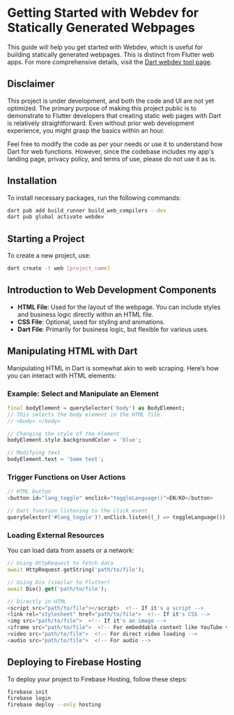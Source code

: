 # Getting Started with Webdev for Statically Generated Webpages

This guide will help you get started with Webdev, which is useful for building statically generated webpages. This is distinct from Flutter web apps. For more comprehensive details, visit the [Dart webdev tool page](https://dart.dev/tools/webdev).

## Disclaimer

This project is under development, and both the code and UI are not yet optimized. The primary purpose of making this project public is to demonstrate to Flutter developers that creating static web pages with Dart is relatively straightforward. Even without prior web development experience, you might grasp the basics within an hour.

Feel free to modify the code as per your needs or use it to understand how Dart for web functions. However, since the codebase includes my app's landing page, privacy policy, and terms of use, please do not use it as is.

## Installation

To install necessary packages, run the following commands:

```bash
dart pub add build_runner build_web_compilers --dev
dart pub global activate webdev
```

## Starting a Project

To create a new project, use:

```bash
dart create -t web [project_name]
```

## Introduction to Web Development Components

- **HTML File**: Used for the layout of the webpage. You can include styles and business logic directly within an HTML file.
- **CSS File**: Optional, used for styling and animations.
- **Dart File**: Primarily for business logic, but flexible for various uses.

## Manipulating HTML with Dart

Manipulating HTML in Dart is somewhat akin to web scraping. Here’s how you can interact with HTML elements:

### Example: Select and Manipulate an Element

```dart
final bodyElement = querySelector('body') as BodyElement;
// This selects the body element in the HTML file.
// <body> </body>

// Changing the style of the element
bodyElement.style.backgroundColor = 'blue';

// Modifying text
bodyElement.text = 'Some text';
```

### Trigger Functions on User Actions

```dart
// HTML button
<button id="lang_toggle" onclick="toggleLanguage()">EN/KO</button>

// Dart function listening to the click event
querySelector('#lang_toggle')?.onClick.listen((_) => toggleLanguage());
```

### Loading External Resources

You can load data from assets or a network:

```dart
// Using HttpRequest to fetch data
await HttpRequest.getString('path/to/file');

// Using Dio (similar to Flutter)
await Dio().get('path/to/file');

// Directly in HTML
<script src="path/to/file"></script>  <!-- If it's a script -->
<link rel="stylesheet" href="path/to/file">  <!-- If it's CSS -->
<img src="path/to/file">  <!-- If it's an image -->
<iframe src="path/to/file">  <!-- For embeddable content like YouTube videos -->
<video src="path/to/file">  <!-- For direct video loading -->
<audio src="path/to/file">  <!-- For audio -->
```

## Deploying to Firebase Hosting

To deploy your project to Firebase Hosting, follow these steps:

```bash
firebase init
firebase login
firebase deploy --only hosting
```
